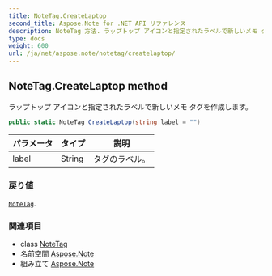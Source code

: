 ```yaml
---
title: NoteTag.CreateLaptop
second_title: Aspose.Note for .NET API リファレンス
description: NoteTag 方法. ラップトップ アイコンと指定されたラベルで新しいメモ タグを作成します
type: docs
weight: 600
url: /ja/net/aspose.note/notetag/createlaptop/
---
```

## NoteTag.CreateLaptop method

ラップトップ アイコンと指定されたラベルで新しいメモ タグを作成します。

```csharp
public static NoteTag CreateLaptop(string label = "")
```

| パラメータ | タイプ | 説明 |
| --- | --- | --- |
| label | String | タグのラベル。 |

### 戻り値

[`NoteTag`](../).

### 関連項目

* class [NoteTag](../)
* 名前空間 [Aspose.Note](../../notetag/)
* 組み立て [Aspose.Note](../../../)


